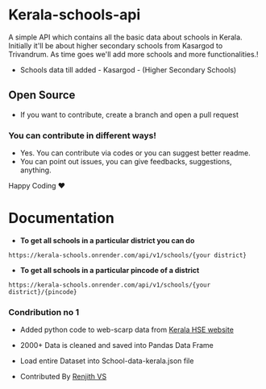 # Kerala-schools-api

A simple API which contains all the basic data about schools in Kerala. Initially it'll be about higher secondary schools from Kasargod to Trivandrum.
As time goes we'll add more schools and more functionalities.!
- Schools data till added - Kasargod - (Higher Secondary Schools)

## Open Source
- If you want to contribute, create a branch and open a pull request

### You can contribute in different ways!
- Yes. You can contribute via codes or you can suggest better readme.
- You can point out issues, you can give feedbacks, suggestions, anything.

Happy Coding ❤

# Documentation
- **To get all schools in a particular district you can do**
```
https://kerala-schools.onrender.com/api/v1/schools/{your district}
```
- **To get all schools in a particular pincode of a district**
```
https://kerala-schools.onrender.com/api/v1/schools/{your district}/{pincode}
```


### Condribution no 1
- Added python code to web-scarp  data from [Kerala HSE website](www.hscap.kerala.gov.in)
- 2000+ Data is cleaned and saved into Pandas Data Frame
- Load entire Dataset into School-data-kerala.json file

- Contributed By [Renjith VS](https://github.com/RENJITHVS/)
